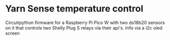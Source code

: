 # Yarn Sense temperature control

Circuitpython firmware for a Raspberry Pi Pico W with two ds18b20 sensors on it that controls two Shelly Plug S relays
via their api's. Info via a i2c oled screen
